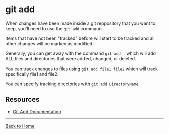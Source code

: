 # git add

When changes have been made inside a git reppository that you want to keep, you'll need to use the `git add` command.

Items that have not been "tracked" before will start to be tracked and all other changes will be marked as modified.

Generally, you can get away with the command `git add .` which will add ALL files and directories that were added, changed, or deleted. 

You can track changes to files using `git add file1 file2` which will track specifically file1 and file2. 

You can specify tracking directories with `git add DirectoryName`.

## Resources

- [Git Add Documentation](https://git-scm.com/docs/git-add)
---
[Back to Home](./README.md)